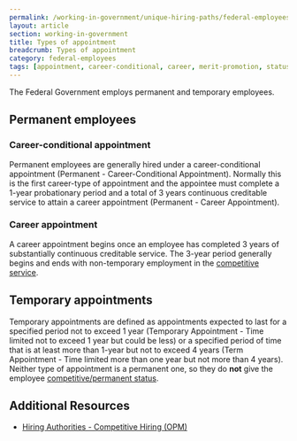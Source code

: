 ```yaml
---
permalink: /working-in-government/unique-hiring-paths/federal-employees/types-of-appointment/
layout: article
section: working-in-government
title: Types of appointment
breadcrumb: Types of appointment
category: federal-employees
tags: [appointment, career-conditional, career, merit-promotion, status, eligibility, federal employee]
---
```


The Federal Government employs permanent and temporary employees.

## Permanent employees

### Career-conditional appointment

Permanent employees are generally hired under a career-conditional appointment (Permanent - Career-Conditional Appointment). Normally this is the first career-type of appointment and the appointee must complete a 1-year probationary period and a total of 3 years continuous creditable service to attain a career appointment (Permanent - Career Appointment).

### Career appointment

A career appointment begins once an employee has completed 3 years of substantially continuous creditable service. The 3-year period generally begins and ends with non-temporary employment in the [competitive service](../../../service/).

## Temporary appointments

Temporary appointments are defined as appointments expected to last for a specified period not to exceed 1 year (Temporary Appointment - Time limited not to exceed 1 year but could be less) or a specified period of time that is at least more than 1-year but not to exceed 4 years (Term Appointment - Time limited more than one year but not more than 4 years). Neither type of appointment is a permanent one, so they do **not** give the employee [competitive/permanent status](../../../service/).


## Additional Resources

* [Hiring Authorities - Competitive Hiring (OPM)](https://www.opm.gov/policy-data-oversight/hiring-authorities/competitive-hiring/)
